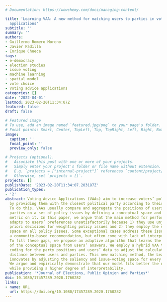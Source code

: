 ```yaml
---
# Documentation: https://wowchemy.com/docs/managing-content/

title: 'Learning VAA: A new method for matching users to parties in voting advice
  applications'
subtitle: ''
summary: ''
authors:
- Guillermo Romero Moreno
- Javier Padilla
- Enrique Chueca
tags:
- e-democracy
- election studies
- issue voting
- machine learning
- spatial model
- vote choice
- Voting advice applications
categories: []
date: '2022-04-01'
lastmod: 2023-02-20T11:34:07Z
featured: false
draft: false

# Featured image
# To use, add an image named `featured.jpg/png` to your page's folder.
# Focal points: Smart, Center, TopLeft, Top, TopRight, Left, Right, BottomLeft, Bottom, BottomRight.
image:
  caption: ''
  focal_point: ''
  preview_only: false

# Projects (optional).
#   Associate this post with one or more of your projects.
#   Simply enter your project's folder or file name without extension.
#   E.g. `projects = ["internal-project"]` references `content/project/deep-learning/index.md`.
#   Otherwise, set `projects = []`.
projects: []
publishDate: '2023-02-20T11:34:07.203187Z'
publication_types:
- '2'
abstract: Voting Advice Applications (VAAs) aim to increase voters’ political competence
  by providing them with the closest political party according to their preferences.
  To do this, VAAs usually compare and aggregate the positions of users and political
  parties on a set of policy issues by defining a conceptual space and some distance
  metric on it. In this paper, we argue that the main method for performing the comparison
  adapts to users’ preferences unsatisfactorily because 1) they use unjustified a
  priori decisions for weighting policy issues and 2) they employ the same issue-voting
  space on all policy issues. Some exceptional cases address these issues by providing
  a community-based recommendation, but often come with lack of interpretability.
  To fill these gaps, we propose an adaptive algorithm that learns the configuration
  of the conceptual space from users’ answers. We employ a hybrid VAA that uses expert
  coding for the party positions and users’ data to adjust the calculation of the
  distance between users and parties. This new matching method, the Learning VAA,
  innovates by adjusting the saliency and issue-voting space for every policy issue.
  We argue and empirically demonstrate that our model fits better the users’ preferences
  while providing a higher degree of interpretability.
publication: '*Journal of Elections, Public Opinion and Parties*'
doi: 10.1080/17457289.2020.1760282
links:
- name: URL
  url: https://doi.org/10.1080/17457289.2020.1760282
---
```

